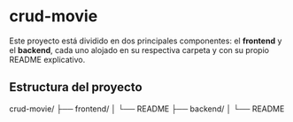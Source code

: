 # crud-movie

Este proyecto está dividido en dos principales componentes: el **frontend** y el **backend**, cada uno alojado en su respectiva carpeta y con su propio README explicativo.

## Estructura del proyecto

crud-movie/
├── frontend/
│   └── README
├── backend/
│   └── README
